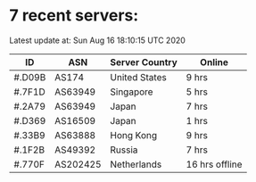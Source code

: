 # 7 recent servers:

Latest update at: Sun Aug 16 18:10:15 UTC 2020

| ID | ASN | Server Country | Online |
| -- | --- | -------------- | ------ |
| #.D09B | AS174 | United States | 9 hrs |
| #.7F1D | AS63949 | Singapore | 5 hrs |
| #.2A79 | AS63949 | Japan | 7 hrs |
| #.D369 | AS16509 | Japan | 1 hrs |
| #.33B9 | AS63888 | Hong Kong | 9 hrs |
| #.1F2B | AS49392 | Russia | 7 hrs |
| #.770F | AS202425 | Netherlands | 16 hrs offline |

